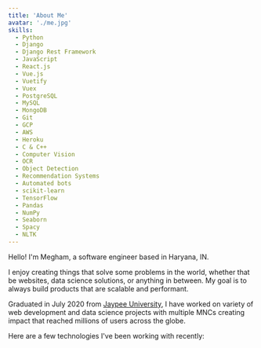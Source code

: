```yaml
---
title: 'About Me'
avatar: './me.jpg'
skills:
  - Python
  - Django
  - Django Rest Framework
  - JavaScript
  - React.js
  - Vue.js
  - Vuetify
  - Vuex
  - PostgreSQL
  - MySQL
  - MongoDB
  - Git
  - GCP
  - AWS
  - Heroku
  - C & C++
  - Computer Vision
  - OCR
  - Object Detection
  - Recommendation Systems
  - Automated bots
  - scikit-learn
  - TensorFlow
  - Pandas
  - NumPy
  - Seaborn
  - Spacy
  - NLTK
---
```


Hello! I'm Megham, a software engineer based in Haryana, IN.

I enjoy creating things that solve some problems in the world, whether that be websites, data science solutions, or anything in between. My goal is to always build products that are scalable and performant.

Graduated in July 2020 from [Jaypee University](http://www.juit.ac.in/), I have worked on variety of web development and data science projects with multiple MNCs creating impact that reached millions of users across the globe.

Here are a few technologies I've been working with recently:

